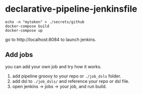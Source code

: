 # declarative-pipeline-jenkinsfile

```shell
echo -n "mytoken" > ./secrets/github
docker-compose build
docker-compose up
```

go to http://localhost:8084 to launch jenkins.

## Add jobs

you can add your own job and try how it works.

1. add pipeline groovy to your repo or `./job_dsls` folder.
1. add dsl to `./job_dsls/` and reference your repo or dsl file.
1. open jenkins -> jobs -> your job, and run build.

